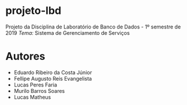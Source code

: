 # projeto-lbd
Projeto da Disciplina de Laboratório de Banco de Dados - 1º semestre de 2019
*Tema:* Sistema de Gerenciamento de Serviços

# Autores
- Eduardo Ribeiro da Costa Júnior
- Fellipe Augusto Reis Evangelista
- Lucas Peres Faria
- Murilo Barros Soares
- Lucas Matheus
